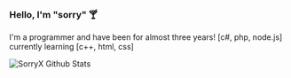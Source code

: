 ### Hello, I'm "sorry" 🍸

I'm a programmer and have been for almost three years! [c#, php, node.js] currently learning [c++, html, css]

![SorryX Github Stats](https://github-readme-stats.vercel.app/api?username=sorryX&show_icons=true&theme=tokyonight)
